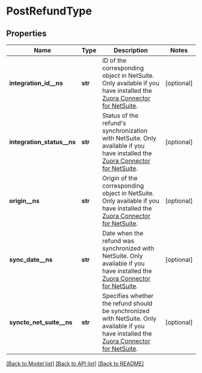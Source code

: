 # PostRefundType

## Properties
Name | Type | Description | Notes
------------ | ------------- | ------------- | -------------
**integration_id__ns** | **str** | ID of the corresponding object in NetSuite. Only available if you have installed the [Zuora Connector for NetSuite](https://www.zuora.com/connect/app/?appId&#x3D;265).  | [optional] 
**integration_status__ns** | **str** | Status of the refund&#x27;s synchronization with NetSuite. Only available if you have installed the [Zuora Connector for NetSuite](https://www.zuora.com/connect/app/?appId&#x3D;265).  | [optional] 
**origin__ns** | **str** | Origin of the corresponding object in NetSuite. Only available if you have installed the [Zuora Connector for NetSuite](https://www.zuora.com/connect/app/?appId&#x3D;265).  | [optional] 
**sync_date__ns** | **str** | Date when the refund was synchronized with NetSuite. Only available if you have installed the [Zuora Connector for NetSuite](https://www.zuora.com/connect/app/?appId&#x3D;265).  | [optional] 
**syncto_net_suite__ns** | **str** | Specifies whether the refund should be synchronized with NetSuite. Only available if you have installed the [Zuora Connector for NetSuite](https://www.zuora.com/connect/app/?appId&#x3D;265).  | [optional] 

[[Back to Model list]](../README.md#documentation-for-models) [[Back to API list]](../README.md#documentation-for-api-endpoints) [[Back to README]](../README.md)

